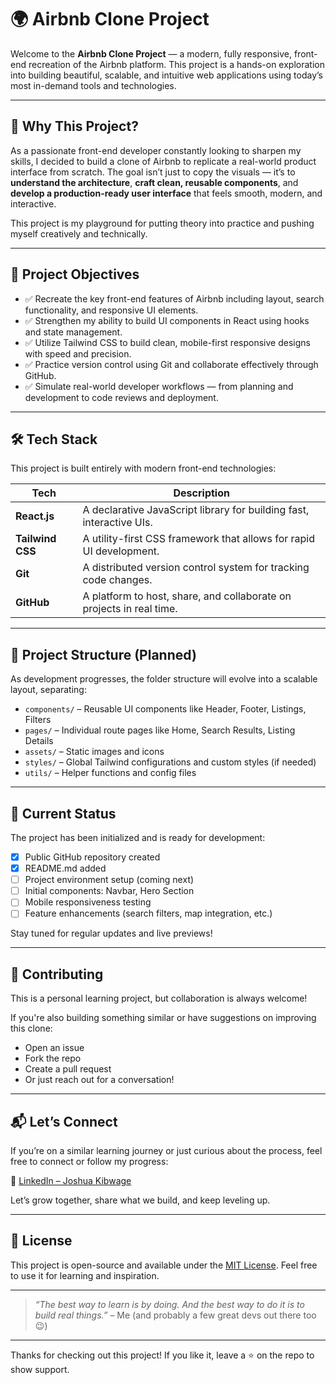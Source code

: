 # 🌍 Airbnb Clone Project

Welcome to the **Airbnb Clone Project** — a modern, fully responsive, front-end recreation of the Airbnb platform. This project is a hands-on exploration into building beautiful, scalable, and intuitive web applications using today’s most in-demand tools and technologies.

---

## 🧠 Why This Project?

As a passionate front-end developer constantly looking to sharpen my skills, I decided to build a clone of Airbnb to replicate a real-world product interface from scratch. The goal isn’t just to copy the visuals — it’s to **understand the architecture**, **craft clean, reusable components**, and **develop a production-ready user interface** that feels smooth, modern, and interactive.

This project is my playground for putting theory into practice and pushing myself creatively and technically.

---

## 🎯 Project Objectives

- ✅ Recreate the key front-end features of Airbnb including layout, search functionality, and responsive UI elements.
- ✅ Strengthen my ability to build UI components in React using hooks and state management.
- ✅ Utilize Tailwind CSS to build clean, mobile-first responsive designs with speed and precision.
- ✅ Practice version control using Git and collaborate effectively through GitHub.
- ✅ Simulate real-world developer workflows — from planning and development to code reviews and deployment.

---

## 🛠 Tech Stack

This project is built entirely with modern front-end technologies:

| Tech           | Description                                                                 |
|----------------|-----------------------------------------------------------------------------|
| **React.js**   | A declarative JavaScript library for building fast, interactive UIs.       |
| **Tailwind CSS** | A utility-first CSS framework that allows for rapid UI development.      |
| **Git**        | A distributed version control system for tracking code changes.            |
| **GitHub**     | A platform to host, share, and collaborate on projects in real time.        |

---

## 📁 Project Structure (Planned)

As development progresses, the folder structure will evolve into a scalable layout, separating:

- `components/` – Reusable UI components like Header, Footer, Listings, Filters
- `pages/` – Individual route pages like Home, Search Results, Listing Details
- `assets/` – Static images and icons
- `styles/` – Global Tailwind configurations and custom styles (if needed)
- `utils/` – Helper functions and config files

---

## 🚧 Current Status

The project has been initialized and is ready for development:

- [x] Public GitHub repository created
- [x] README.md added
- [ ] Project environment setup (coming next)
- [ ] Initial components: Navbar, Hero Section
- [ ] Mobile responsiveness testing
- [ ] Feature enhancements (search filters, map integration, etc.)

Stay tuned for regular updates and live previews!

---

## 🤝 Contributing

This is a personal learning project, but collaboration is always welcome!

If you're also building something similar or have suggestions on improving this clone:

- Open an issue
- Fork the repo
- Create a pull request
- Or just reach out for a conversation!

---

## 📬 Let’s Connect

If you’re on a similar learning journey or just curious about the process, feel free to connect or follow my progress:

🔗 [LinkedIn – Joshua Kibwage](https://www.linkedin.com/in/joshua-kibwage-b19556321/)

Let’s grow together, share what we build, and keep leveling up.

---

## 🧾 License

This project is open-source and available under the [MIT License](LICENSE). Feel free to use it for learning and inspiration.

---

> *“The best way to learn is by doing. And the best way to do it is to build real things.”* – Me (and probably a few great devs out there too 😉)

---

Thanks for checking out this project! If you like it, leave a ⭐️ on the repo to show support.
